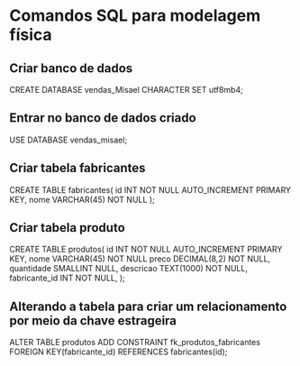 # Comandos SQL para modelagem física

## Criar banco de dados
CREATE DATABASE vendas_Misael CHARACTER SET utf8mb4;

## Entrar no banco de dados criado
USE DATABASE vendas_misael;

## Criar tabela fabricantes
CREATE TABLE fabricantes(
    id INT NOT NULL AUTO_INCREMENT PRIMARY KEY,
    nome VARCHAR(45) NOT NULL
);

## Criar tabela produto
CREATE TABLE produtos(
    id INT NOT NULL AUTO_INCREMENT PRIMARY KEY,
    nome VARCHAR(45) NOT NULL
    preco DECIMAL(8,2) NOT NULL,
    quantidade SMALLINT NULL,
    descricao TEXT(1000) NOT NULL,
    fabricante_id INT NOT NULL,
);

## Alterando a tabela para criar um relacionamento por meio da chave estrageira
ALTER TABLE produtos
    ADD CONSTRAINT fk_produtos_fabricantes
    FOREIGN KEY(fabricante_id) REFERENCES fabricantes(id);